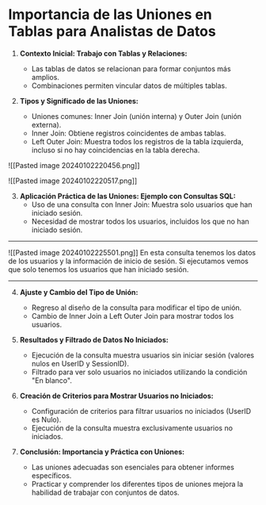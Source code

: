 # Importancia de las Uniones en Tablas para Analistas de Datos

1. **Contexto Inicial: Trabajo con Tablas y Relaciones:**
   - Las tablas de datos se relacionan para formar conjuntos más amplios.
   - Combinaciones permiten vincular datos de múltiples tablas.

2. **Tipos y Significado de las Uniones:**
   - Uniones comunes: Inner Join (unión interna) y Outer Join (unión externa).
   - Inner Join: Obtiene registros coincidentes de ambas tablas.
   - Left Outer Join: Muestra todos los registros de la tabla izquierda, incluso si no hay coincidencias en la tabla derecha.

![[Pasted image 20240102220456.png]]

![[Pasted image 20240102220517.png]]

3. **Aplicación Práctica de las Uniones: Ejemplo con Consultas SQL:**
   - Uso de una consulta con Inner Join: Muestra solo usuarios que han iniciado sesión.
   - Necesidad de mostrar todos los usuarios, incluidos los que no han iniciado sesión.
---

![[Pasted image 20240102225501.png]]
En esta consulta tenemos los datos de los usuarios y la información de inicio de sesión. Si ejecutamos vemos que solo tenemos los usuarios que han iniciado sesión.

---

4. **Ajuste y Cambio del Tipo de Unión:**
   - Regreso al diseño de la consulta para modificar el tipo de unión.
   - Cambio de Inner Join a Left Outer Join para mostrar todos los usuarios.

5. **Resultados y Filtrado de Datos No Iniciados:**
   - Ejecución de la consulta muestra usuarios sin iniciar sesión (valores nulos en UserID y SessionID).
   - Filtrado para ver solo usuarios no iniciados utilizando la condición "En blanco".

6. **Creación de Criterios para Mostrar Usuarios no Iniciados:**
   - Configuración de criterios para filtrar usuarios no iniciados (UserID es Nulo).
   - Ejecución de la consulta muestra exclusivamente usuarios no iniciados.

7. **Conclusión: Importancia y Práctica con Uniones:**
   - Las uniones adecuadas son esenciales para obtener informes específicos.
   - Practicar y comprender los diferentes tipos de uniones mejora la habilidad de trabajar con conjuntos de datos.
